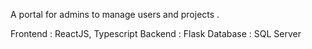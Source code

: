 A portal for admins to manage users and projects .

Frontend : ReactJS, Typescript
Backend : Flask 
Database : SQL Server
